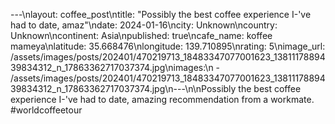 ---\nlayout: coffee_post\ntitle: "Possibly the best coffee experience I-'ve had to date, amaz"\ndate: 2024-01-16\ncity: Unknown\ncountry: Unknown\ncontinent: Asia\npublished: true\ncafe_name: koffee mameya\nlatitude: 35.668476\nlongitude: 139.710895\nrating: 5\nimage_url: /assets/images/posts/202401/470219713_18483347077001623_1381117889439834312_n_17863362717037374.jpg\nimages:\n  - /assets/images/posts/202401/470219713_18483347077001623_1381117889439834312_n_17863362717037374.jpg\n---\n\nPossibly the best coffee experience I-'ve had to date, amazing recommendation from a workmate. #worldcoffeetour